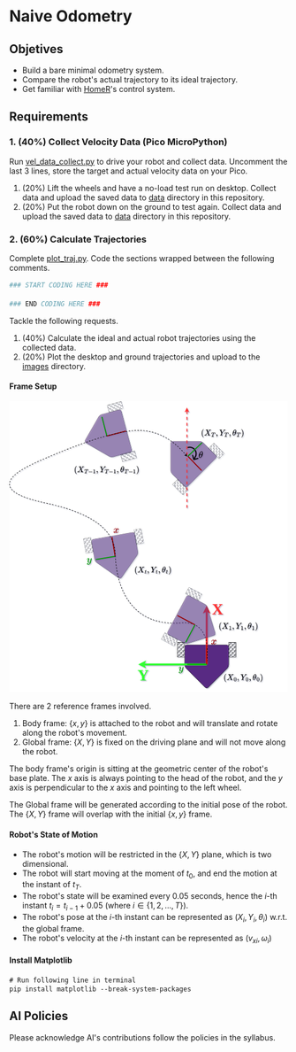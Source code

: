 # Naive Odometry

## Objetives

- Build a bare minimal odometry system.
- Compare the robot's actual trajectory to its ideal trajectory.
- Get familiar with [HomeR](https://github.com/linzhangUCA/homer)'s control system.

## Requirements

### 1. (40%) Collect Velocity Data (Pico MicroPython)

Run [vel_data_collect.py](vel_data_collect.py) to drive your robot and collect data.
Uncomment the last 3 lines, store the target and actual velocity data on your Pico.

1. (20%) Lift the wheels and have a no-load test run on desktop. Collect data and upload the saved data to [data](/data/) directory in this repository.
2. (20%) Put the robot down on the ground to test again. Collect data and upload the saved data to [data](/data/) directory in this repository.

### 2. (60%) Calculate Trajectories

Complete [plot_traj.py](plot_traj.py). Code the sections wrapped between the following comments.

```python
### START CODING HERE ###

### END CODING HERE ###
```

Tackle the following requests.

1. (40%) Calculate the ideal and actual robot trajectories using the collected data.
2. (20%) Plot the desktop and ground trajectories and upload to the [images](images/) directory.

#### Frame Setup

![odom_frame](images/odom_frame.png)

There are 2 reference frames involved.

1. Body frame: $\{x, y\}$ is attached to the robot and will translate and rotate along the robot's movement.
2. Global frame: $\{X, Y\}$ is fixed on the driving plane and will not move along the robot.

The body frame's origin is sitting at the geometric center of the robot's base plate. The $x$ axis is always pointing to the head of the robot, and the $y$ axis is perpendicular to the $x$ axis and pointing to the left wheel.

The Global frame will be generated according to the initial pose of the robot. The $\{X, Y\}$ frame will overlap with the initial $\{x, y\}$ frame.

#### Robot's State of Motion

- The robot's motion will be restricted in the $\{X, Y\}$ plane, which is two dimensional.
- The robot will start moving at the moment of $t_0$, and end the motion at the instant of $t_T$.
- The robot's state will be examined every 0.05 seconds, hence the $i$-th instant $t_i = t_{i-1} + 0.05$ (where $i \in \{1, 2, \dots, T\}$).
- The robot's pose at the $i$-th instant can be represented as $(X_i, Y_i, \theta_i)$ w.r.t. the global frame.
- The robot's velocity at the $i$-th instant can be represented as $(v_{xi}, \omega_i)$

#### Install Matplotlib

```console
# Run following line in terminal
pip install matplotlib --break-system-packages
```

## AI Policies

Please acknowledge AI's contributions follow the policies in the syllabus.
